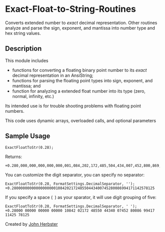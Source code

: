 # Exact-Float-to-String-Routines
Converts extended number to *exact* decimal representation. Other routines analyze and parse the sign, exponent, and mantissa into number type and hex string values.

Description
------------

This module includes

- functions for converting a floating binary point number to its *exact* decimal representation in an AnsiString;
- functions for parsing the floating point types into sign, exponent, and mantissa; and
- function for analyzing a extended float number into its type (zero, normal, infinity, etc.)

Its intended use is for trouble shooting problems with floating point numbers.

This code uses dynamic arrays, overloaded calls, and optional parameters

Sample Usage
------------

    ExactFloatToStr(0.28);

Returns:

    +0.280,000,000,000,000,000,001,084,202,172,485,504,434,007,452,800,869,941,711,425,781,25
    
You can customize the digit separator, you can specify no separator:

    ExactFloatToStr(0.28, FormatSettings.DecimalSeparator, '');
    +0.28000000000000000000108420217248550443400745280086994171142578125
    
If you specify a space (` `) as your sparator, it will use digit grouping of five:

    ExactFloatToStr(0.28, FormatSettings.DecimalSeparator, ' ');
    +0.28000 00000 00000 00000 10842 02172 48550 44340 07452 80086 99417 11425 78125


Created by [John Herbster](https://cc.embarcadero.com/Item.aspx?id=19421)
